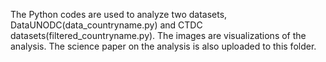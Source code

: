 The Python codes are used to analyze two datasets, DataUNODC(data_countryname.py) and CTDC datasets(filtered_countryname.py).
The images are visualizations of the analysis.
The science paper on the analysis is also uploaded to this folder.
